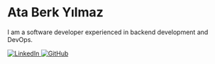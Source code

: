 # Ata Berk Yılmaz

I am a software developer experienced in backend development and DevOps.

<div class="flex justify-center items-center space-x-4">
  <a href="https://www.linkedin.com/in/ataberkyiilmaz/" target="_blank" rel="noopener noreferrer">
    <img src="/linkedin.png" alt="LinkedIn" class="w-8 h-8" />
  </a>
  <a href="https://github.com/atayiilmaz" target="_blank" rel="noopener noreferrer">
    <img src="/github.png" alt="GitHub" class="w-8 h-8" />
  </a>
</div>